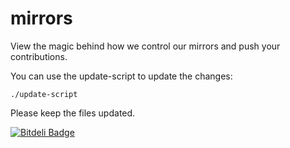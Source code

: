 mirrors
=======

View the magic behind how we control our mirrors and push your contributions.

You can use the update-script to update the changes:

    ./update-script

Please keep the files updated.


[![Bitdeli Badge](https://d2weczhvl823v0.cloudfront.net/AllMangasReader-dev/mirrors/trend.png)](https://bitdeli.com/free "Bitdeli Badge")

